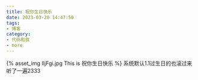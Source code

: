 ```yaml
---
title: 祝你生日快乐
date: 2023-03-20 14:47:50
tags:
- 博客
category:
- 代码和我
- more
---
```

{% asset_img IIjFgi.jpg This is 祝你生日快乐 %}
系统默认1.1过生日的也滚过来听了一遍2333